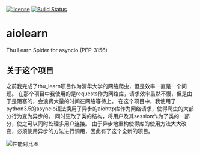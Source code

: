 [![license](https://img.shields.io/github/license/mashape/apistatus.svg?maxAge=2592000)]()
[![Build Status](https://travis-ci.org/kehao95/aiolearn.svg?branch=master)](https://travis-ci.org/kehao95/aiolearn)
# aiolearn
Thu Learn Spider for asyncio (PEP-3156)
## 关于这个项目
之前我完成了thu_learn项目作为清华大学的网络爬虫，但是效率一直是一个问题。
在那个项目中我使用的是requests作为网络库，请求效率虽然不慢，但是由于是阻塞的，会浪费大量的时间在网络等待上。
在这个项目中，我使用了python3.5的asyncio语法换用了异步的aiohttp库作为网络请求，使得爬虫的大部分行为变为异步的。
同时更改了类的结构，将用户及其session作为了类的一部分，使之可以同时处理多用户连接。
由于异步地重构使得库的使用方法大大改变，必须使用异步的方法进行调用，因此有了这个全新的项目。

![性能对比图](http://ww4.sinaimg.cn/large/bc2a20f8jw1eyfgutzss8j20kn0ctmxp.jpg)
